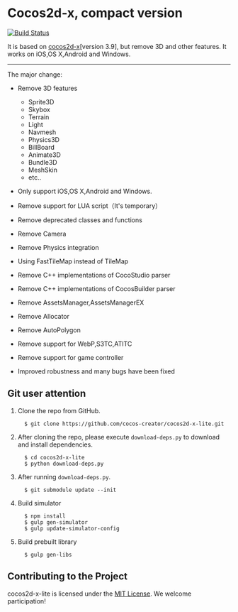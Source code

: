 Cocos2d-x, compact version
==========================

<a href="https://travis-ci.org/cocos-creator/cocos2d-x-lite"><img src="https://travis-ci.org/cocos-creator/cocos2d-x-lite.svg?branch=develop " alt="Build Status"></a>

It is based on [cocos2d-x](https://github.com/cocos2d/cocos2d-x)[version 3.9], but remove 3D and other features. It works on iOS,OS X,Android and Windows.

------------------------------------------------

The major change:

- Remove 3D features
  - Sprite3D
  - Skybox
  - Terrain
  - Light
  - Navmesh
  - Physics3D
  - BillBoard
  - Animate3D
  - Bundle3D
  - MeshSkin
  - etc..

- Only support iOS,OS X,Android and Windows.
- Remove support for LUA script（It's temporary）
- Remove deprecated classes and functions
- Remove Camera
- Remove Physics integration
- Using FastTileMap instead of TileMap
- Remove C++ implementations of CocoStudio parser
- Remove C++ implementations of CocosBuilder parser
- Remove AssetsManager,AssetsManagerEX
- Remove Allocator
- Remove AutoPolygon
- Remove support for WebP,S3TC,ATITC
- Remove support for game controller
- Improved robustness and many bugs have been fixed

Git user attention
-----------------------

1. Clone the repo from GitHub.

         $ git clone https://github.com/cocos-creator/cocos2d-x-lite.git

2. After cloning the repo, please execute `download-deps.py` to download and install dependencies.

         $ cd cocos2d-x-lite
         $ python download-deps.py

3. After running `download-deps.py`.

         $ git submodule update --init

4. Build simulator

         $ npm install
         $ gulp gen-simulator
         $ gulp update-simulator-config

5. Build prebuilt library

         $ gulp gen-libs

Contributing to the Project
--------------------------------

cocos2d-x-lite is licensed under the [MIT License](https://opensource.org/licenses/MIT). We welcome participation!
